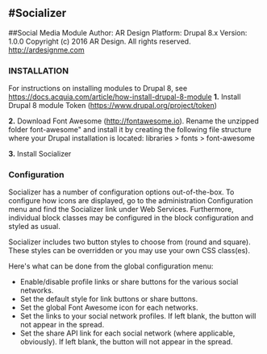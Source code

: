 #Socializer
--------------------------------------
##Social Media Module
Author: AR Design
Platform: Drupal 8.x
Version: 1.0.0
Copyright (c) 2016 AR Design. All rights reserved.
http://ardesignme.com


### INSTALLATION
For instructions on installing modules to Drupal 8, see https://docs.acquia.com/article/how-install-drupal-8-module
**1.** Install Drupal 8 module Token (https://www.drupal.org/project/token)

**2.** Download Font Awesome (http://fontawesome.io). Rename the unzipped folder
font-awesome" and install it by creating the following file structure where your Drupal installation is located:
libraries > fonts > font-awesome

**3.** Install Socializer


### Configuration
Socializer has a number of configuration options out-of-the-box. To configure how icons are displayed, go to the administration Configuration menu and find the Socializer link under Web Services. Furthermore, individual block classes may be configured in the block configuration and styled as usual.

Socializer includes two button styles to choose from (round and square). These styles can be overridden or you may use your own CSS class(es).

Here's what can be done from the global configuration menu:
- Enable/disable profile links or share buttons for the various social networks.
- Set the default style for link buttons or share buttons.
- Set the global Font Awesome icon for each networks.
- Set the links to your social network profiles. If left blank, the button will not appear in the spread.
- Set the share API link for each social network (where applicable, obviously). If left blank, the button will not appear in the spread.
